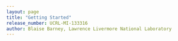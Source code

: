```yaml
---
layout: page
title: "Getting Started"
release_number: UCRL-MI-133316
author: Blaise Barney, Lawrence Livermore National Laboratory
---
```

